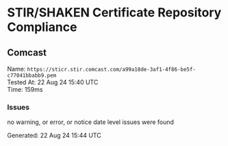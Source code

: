 # STIR/SHAKEN Certificate Repository Compliance

## Comcast

Name: `https://sticr.stir.comcast.com/a99a18de-3af1-4f86-be5f-c77041bbabb9.pem`\
Tested At: 22 Aug 24 15:40 UTC\
Time: 159ms

### Issues

no warning, or error, or notice date level issues were found

Generated: 22 Aug 24 15:44 UTC